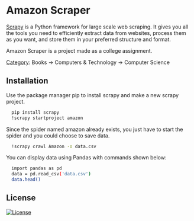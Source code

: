 # Amazon Scraper

[Scrapy](https://docs.scrapy.org/en/latest/) is a Python framework for large scale web scraping. It gives you all the tools you need to efficiently extract data from websites, process them as you want, and store them in your preferred structure and format.





Amazon Scraper is a project made as a college assignment.

[Category](https://www.amazon.com/s?i=stripbooks&bbn=5&rh=n%3A283155%2Cn%3A5%2Cn%3A3508%2Cp_n_publication_date%3A1250226011&dc&qid=1643905060&rnid=5&ref=sr_nr_n_3): Books -> Computers & Technology -> Computer Science


## Installation

Use the package manager pip to install scrapy and make a new scrapy project.

```bash
  pip install scrapy
  !scrapy startproject amazon
```
Since the spider named amazon already exists, you just have to start the spider and you could choose to save data.

```bash
  !scrapy crawl Amazon -o data.csv
```
    
You can display data using Pandas with commands shown below:

```bash
  import pandas as pd
  data = pd.read_csv('data.csv')
  data.head()
```
## License

[![License](https://img.shields.io/badge/License-Apache_2.0-blue.svg)](https://opensource.org/licenses/Apache-2.0)
